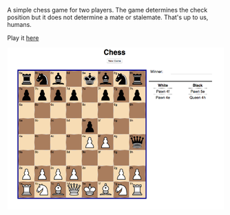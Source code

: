 A simple chess game for two players. The game determines the check position but it does not determine a mate or stalemate. That's up to us, humans.

Play it [here](http://htmlpreview.github.io/?https://github.com/imousterian/Chess/blob/master/index.html)

![alt text](chess.png)
